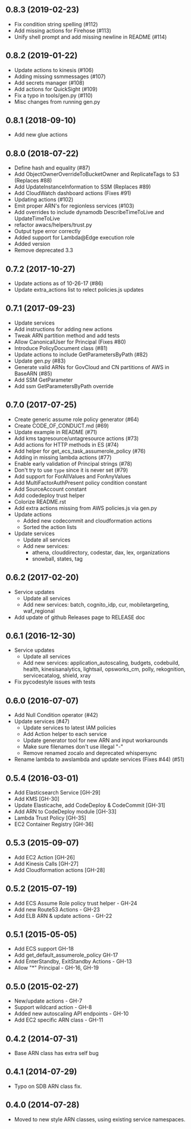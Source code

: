 ## 0.8.3 (2019-02-23)
- Fix condition string spelling (#112)
- Add missing actions for Firehose (#113)
- Unify shell prompt and add missing newline in README (#114)

## 0.8.2 (2019-01-22)
- Update actions to kinesis (#106)
- Adding missing ssmmessages (#107)
- Add secrets manager  (#108)
- Add actions for QuickSight (#109)
- Fix a typo in tools/gen.py (#110)
- Misc changes from running gen.py

## 0.8.1 (2018-09-10)
- Add new glue actions

## 0.8.0 (2018-07-22)
- Define hash and equality (#87)
- Add ObjectOwnerOverrideToBucketOwner and ReplicateTags to S3 (Replaces #88)
- Add UpdateInstanceInformation to SSM (Replaces #89)
- Add CloudWatch dashboard actions (Fixes #91)
- Updating actions (#102)
- Emit proper ARN's for regionless services (#103)
- Add overrides to include dynamodb DescribeTimeToLive and UpdateTimeToLive
- refactor awacs/helpers/trust.py
- Output type error correctly
- Added support for Lambda@Edge execution role
- Added version
- Remove deprecated 3.3

## 0.7.2 (2017-10-27)
- Update actions as of 10-26-17 (#86)
- Update extra_actions list to relect policies.js updates

## 0.7.1 (2017-09-23)
- Update services
- Add instructions for adding new actions
- Tweak ARN partition method and add tests
- Allow CanonicalUser for  Principal (Fixes #80)
- Introduce PolicyDocument class (#81)
- Update actions to include GetParametersByPath (#82)
- Update gen.py (#83)
- Generate valid ARNs for GovCloud and CN partitions of AWS in BaseARN (#85)
- Add SSM GetParameter
- Add ssm GetParametersByPath override

## 0.7.0 (2017-07-25)
- Create generic assume role policy generator (#64)
- Create CODE_OF_CONDUCT.md (#69)
- Update example in README (#71)
- Add kms tagresource/untagresource actions (#73)
- Add actions for HTTP methods in ES (#74)
- Add helper for get_ecs_task_assumerole_policy (#76)
- Adding in missing lambda actions (#77)
- Enable early validation of Principal strings (#78)
- Don't try to use `type` since it is never set (#79)
- Add support for ForAllValues and ForAnyValues
- Add MultiFactorAuthPresent policy condition constant
- Add SourceAccount constant
- Add codedeploy trust helper
- Colorize README.rst
- Add extra actions missing from AWS policies.js via gen.py
- Update actions
  - Added new codecommit and cloudformation actions
  - Sorted the action lists
- Update services
  - Update all services
  - Add new services:
    - athena, clouddirectory, codestar, dax, lex, organizations
    - snowball, states, tag

## 0.6.2 (2017-02-20)
- Service updates
  - Update all services
  - Add new services: batch, cognito_idp, cur, mobiletargeting, waf_regional
- Add update of github Releases page to RELEASE doc

## 0.6.1 (2016-12-30)
- Service updates
  - Update all services
  - Add new services:
    application_autoscaling, budgets, codebuild, health, kinesisanalytics,
    lightsail, opsworks_cm, polly, rekognition, servicecatalog, shield, xray
- Fix pycodestyle issues with tests

## 0.6.0 (2016-07-07)
- Add Null Condition operator (#42)
- Update services (#47)
   - Update services to latest IAM policies
   - Add Action helper to each service
   - Update generator tool for new ARN and input workarounds
   - Make sure filenames don't use illegal "-"
   - Remove renamed zocalo and deprecated whispersync
- Rename lambda to awslambda and update services (Fixes #44) (#51)

## 0.5.4 (2016-03-01)
- Add Elasticsearch Service [GH-29]
- Add KMS [GH-30]
- Update Elasticache, add CodeDeploy & CodeCommit [GH-31]
- Add ARN to CodeDeploy module [GH-33]
- Lambda Trust Policy [GH-35]
- EC2 Container Registry [GH-36]

## 0.5.3 (2015-09-07)
- Add EC2 Action [GH-26]
- Add Kinesis Calls [GH-27]
- Add Cloudformation actions [GH-28]

## 0.5.2 (2015-07-19)
- Add ECS Assume Role policy trust helper - GH-24
- Add new Route53 Actions - GH-23
- Add ELB ARN & update actions - GH-22

## 0.5.1 (2015-05-05)
- Add ECS support GH-18
- Add get\_default\_assumerole\_policy GH-17
- Add EnterStandby, ExitStandby Actions - GH-13
- Allow "\*" Principal - GH-16, GH-19

## 0.5.0 (2015-02-27)
- New/update actions - GH-7
- Support wildcard action - GH-8
- Added new autoscaling API endpoints - GH-10
- Add EC2 specific ARN class - GH-11

## 0.4.2 (2014-07-31)
- Base ARN class has extra self bug

## 0.4.1 (2014-07-29)
- Typo on SDB ARN class fix.

## 0.4.0 (2014-07-28)
- Moved to new style ARN classes, using existing service namespaces.
